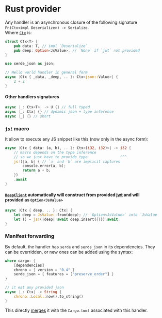 # Rust provider

Any handler is an asynchronous closure of the following signature `Fn(Ctx<impl Deserialize>) -> Serialize`.\
Where [`Ctx`](https://github.com/deep-foundation/rust-docker-isolation-provider/blob/main/template/src/lib.trs#L171-L174)
is:

```rust
struct Ctx<T> {
    pub data: T, // impl `Deserialize`
    pub deep: Option<JsValue>, // `None` if `jwt` not provided
}
```

```rust
use serde_json as json;

// Hello world handler in general form
async |Ctx { _data, _deep, .. }: Ctx<json::Value>| {
    2 + 2
}
```
#### Other handlers signatures 
```rust
async |_: Ctx<T>| -> U {} // full typed 
async |_: Ctx| {} // dynamic json + type inference 
async |_| {} // short 
```

### [`js!`](https://github.com/deep-foundation/rust-docker-isolation-provider/blob/main/template/embed/src/lib.rs#L34-L73) macro
It allow to execute any JS snippet like this (now only in the async form):
```rust
async |Ctx { data: (a, b), .. }: Ctx<(i32, i32)>| -> i32 {
    // macro depends on the type inference
    // so we just have to provide type               ^^^
    js!(|a, b| { // `a` and `b` are implicit captures
        console.error(a, b);
        return a + b;
    })
    .await 
}
```

#### [`DeepClient`](https://github.com/deep-foundation/deeplinks/blob/main/imports/client.tsx) automatically will construct from provided [jwt](https://github.com/deep-foundation/js-docker-isolation-provider#js-docker-isolation-provider) and will provided as `Option<JsValue>`
```rust
async |Ctx { deep, .. }: Ctx| {
    let deep = JsValue::from(deep); // `Option<JsValue>` into `JsValue`
    let () = js!(|deep| await deep.insert({})).await;
}
```

### Manifest forwarding

By default, the handler has `serde` and `serde_json` in its dependencies. They can be overridden, or new ones can be
added using the syntax:

```rust
where cargo: {
    [dependencies]
    chrono = { version = "0.4" }
    serde_json = { features = ["preserve_order"] }
}

// it eat any provided json 
async |_: Ctx| -> String {
    chrono::Local::now().to_string()
}
```

This directly [merges](https://github.com/deep-foundation/rust-docker-isolation-provider/blob/main/src/script.rs#L115)
it with the `Cargo.toml` associated with this handler.
